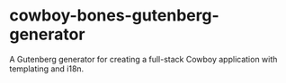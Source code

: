 cowboy-bones-gutenberg-generator
================================

A Gutenberg generator for creating a full-stack Cowboy application with templating and i18n.

